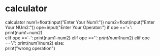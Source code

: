 # calculator
calculator
num1=float(input("Enter Your Num1:"))
num2=float(input("Enter Your NUm2:"))
ope=input("Enter Your Operator:")
if ope =='+':
    print(num1+num2)    
elif ope =='-':
    print(num1-num2)
elif ope =='*':
    print(num1*num2)
elif ope =='/':
    print(num1/num2)
else:  
     print("wrong operation")
